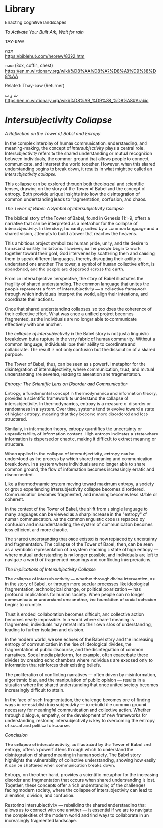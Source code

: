 # Library 

Enacting cognitive landscapes

*To Activate Your Built Ark, Wait for rain*

TAY-BAW

תֵּבָה   <br>
https://biblehub.com/hebrew/8392.htm

ⲧⲁⲓⲃⲉ (Box, coffin, chest)
https://en.m.wiktionary.org/wiki/%D8%AA%D8%A7%D8%A8%D9%88%D8%AA


Related: Thay-baw (Returner)

ث و ب  <br>
https://en.m.wiktionary.org/wiki/%D8%AB_%D9%88_%D8%A8#Arabic


# *Intersubjectivity Collapse*

*A Reflection on the Tower of Babel and Entropy*

In the complex interplay of human communication, understanding, and meaning-making, the concept of *intersubjectivity* plays a central role. Intersubjectivity refers to the shared understanding or mutual recognition between individuals, the common ground that allows people to connect, communicate, and interpret the world together. However, when this shared understanding begins to break down, it results in what might be called an *intersubjectivity collapse*.

This collapse can be explored through both theological and scientific lenses, drawing on the story of the Tower of Babel and the concept of entropy. Both provide unique insights into how the disintegration of common understanding leads to fragmentation, confusion, and chaos.

*The Tower of Babel: A Symbol of Intersubjectivity Collapse*

The biblical story of the Tower of Babel, found in Genesis 11:1-9, offers a narrative that can be interpreted as a metaphor for the collapse of intersubjectivity. In the story, humanity, united by a common language and a shared vision, attempts to build a tower that reaches the heavens.

This ambitious project symbolizes human pride, unity, and the desire to transcend earthly limitations. However, as the people begin to work together toward their goal, God intervenes by scattering them and causing them to speak different languages, thereby disrupting their ability to understand one another. The tower, a symbol of human collective effort, is abandoned, and the people are dispersed across the earth.

From an intersubjective perspective, the story of Babel illustrates the fragility of shared understanding. The common language that unites the people represents a form of intersubjectivity — a collective framework through which individuals interpret the world, align their intentions, and coordinate their actions.

Once that shared understanding collapses, so too does the coherence of their collective effort. What was once a unified project becomes fragmented, as the individuals are no longer able to communicate effectively with one another.

The *collapse of intersubjectivity* in the Babel story is not just a linguistic breakdown but a rupture in the very fabric of human community. Without a common language, individuals lose their ability to coordinate and collaborate. The result is not only confusion but the dissolution of a shared purpose.

The Tower of Babel, thus, can be seen as a powerful metaphor for the disintegration of intersubjectivity, where communication, trust, and mutual understanding are severed, leading to alienation and fragmentation.

*Entropy: The Scientific Lens on Disorder and Communication*

Entropy, a fundamental concept in thermodynamics and information theory, provides a scientific framework to understand the collapse of intersubjectivity. In thermodynamics, entropy is a measure of disorder or randomness in a system. Over time, systems tend to evolve toward a state of higher entropy, meaning that they become more disordered and less structured.

Similarly, in information theory, entropy quantifies the uncertainty or unpredictability of information content. High entropy indicates a state where information is dispersed or chaotic, making it difficult to extract meaning or structure.

When applied to the collapse of intersubjectivity, entropy can be understood as the process by which shared meaning and communication break down. In a system where individuals are no longer able to share common ground, the flow of information becomes increasingly erratic and disconnected.

Like a thermodynamic system moving toward maximum entropy, a society or group experiencing intersubjectivity collapse becomes disordered. Communication becomes fragmented, and meaning becomes less stable or coherent.

In the context of the Tower of Babel, the shift from a single language to many languages can be viewed as a sharp increase in the "entropy" of human communication. As the common linguistic code is replaced by confusion and misunderstanding, the system of communication becomes less efficient and more chaotic.

The shared understanding that once existed is now replaced by uncertainty and fragmentation. The collapse of the Tower of Babel, then, can be seen as a symbolic representation of a system reaching a state of high entropy — where mutual understanding is no longer possible, and individuals are left to navigate a world of fragmented meanings and conflicting interpretations.

*The Implications of Intersubjectivity Collapse*

The collapse of intersubjectivity — whether through divine intervention, as in the story of Babel, or through more secular processes like ideological fragmentation, technological change, or political polarization — has profound implications for human society. When people can no longer communicate or understand one another, the foundation of social cohesion begins to crumble.

Trust is eroded, collaboration becomes difficult, and collective action becomes nearly impossible. In a world where shared meaning is fragmented, individuals may retreat into their own silos of understanding, leading to further isolation and division.

In the modern world, we see echoes of the Babel story and the increasing entropy of communication in the rise of ideological divides, the fragmentation of public discourse, and the disintegration of common narratives. Social media platforms, for example, often exacerbate these divides by creating echo chambers where individuals are exposed only to information that reinforces their existing beliefs.

The proliferation of conflicting narratives — often driven by misinformation, algorithmic bias, and the manipulation of public opinion — results in a situation where the shared understanding that once united society becomes increasingly difficult to attain.

In the face of such fragmentation, the challenge becomes one of finding ways to re-establish intersubjectivity — to rebuild the common ground necessary for meaningful communication and collective action. Whether through dialogue, empathy, or the development of new frameworks for understanding, restoring intersubjectivity is key to overcoming the entropy of social and political discourse.

*Conclusion*

The collapse of intersubjectivity, as illustrated by the Tower of Babel and entropy, offers a powerful lens through which to understand the disintegration of shared meaning in human society. The Babel story highlights the vulnerability of collective understanding, showing how easily it can be shattered when communication breaks down.

Entropy, on the other hand, provides a scientific metaphor for the increasing disorder and fragmentation that occurs when shared understanding is lost. Together, these concepts offer a rich understanding of the challenges facing modern society, where the collapse of intersubjectivity can lead to alienation, division, and confusion.

Restoring intersubjectivity — rebuilding the shared understanding that allows us to connect with one another — is essential if we are to navigate the complexities of the modern world and find ways to collaborate in an increasingly fragmented landscape.
